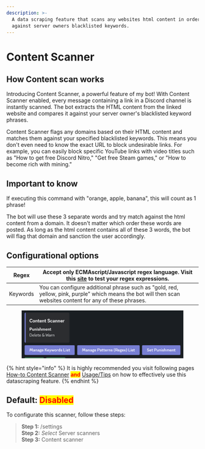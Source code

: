 ```yaml
---
description: >-
  A data scraping feature that scans any websites html content in order to match
  against server owners blacklisted keywords.
---
```


# Content Scanner

## How Content scan works

Introducing Content Scanner, a powerful feature of my bot! With Content Scanner enabled, every message containing a link in a Discord channel is instantly scanned. The bot extracts the HTML content from the linked website and compares it against your server owner's blacklisted keyword phrases.

Content Scanner flags any domains based on their HTML content and matches them against your specified blacklisted keywords. This means you don't even need to know the exact URL to block undesirable links. For example, you can easily block specific YouTube links with video titles such as "How to get free Discord Nitro," "Get free Steam games," or "How to become rich with mining."

## Important to know

If executing this command with "orange, apple, banana", this will count as 1 phrase!

The bot will use these 3 separate words and try match against the html content from a domain. It doesn't matter which order these words are posted. As long as the html content contains all of these 3 words, the bot will flag that domain and sanction the user accordingly.

## Configurational options

| Regex    | Accept only ECMAscript/Javascript regex language. Visit this [site](https://regex101.com/) to test your regex expressions.                                  |
| -------- | ----------------------------------------------------------------------------------------------------------------------------------------------------------- |
| Keywords | You can configure additional phrase such as "gold, red, yellow, pink, purple" which means the bot will then scan websites content for any of these phrases. |

<figure><img src="../.gitbook/assets/bild.png" alt=""><figcaption></figcaption></figure>

&#x20;

{% hint style="info" %}
It is highly recommended you visit following pages [How-to Content Scanner](../commands/content-scan.md) <mark style="color:red;">**and**</mark> [Usage/Tips](../commands/content-scan/usage-tips.md) on how to effectively use this datascraping feature.
{% endhint %}



## Default: <mark style="color:red;">Disabled</mark>

To configurate this scanner, follow these steps:

> **Step 1:** /settings\
> **Step 2:** _Select_ Server scanners\
> **Step 3:** Content scanner
